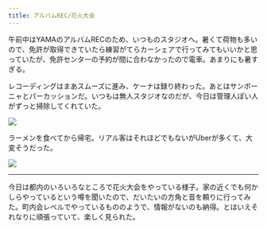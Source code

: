 ```yaml
---
title: アルバムREC/花火大会
---
```


午前中はYAMAのアルバムRECのため、いつものスタジオへ。暑くて荷物も多いので、免許が取得できていたら練習がてらカーシェアで行ってみてもいいかと思っていたが、免許センターの予約が間に合わなかったので電車。あまりにも暑すぎる。

レコーディングはまあスムーズに進み、ケーナは録り終わった。あとはサンポーニャとパーカッションだ。いつもは無人スタジオなのだが、今日は管理人ぽい人がずっと掃除してくれていた。

![](https://photos.apkas.net/medium/202508/20250802-G3000603.webp)

ラーメンを食べてから帰宅。リアル客はそれほどでもないがUberが多くて、大変そうだった。

![](https://photos.apkas.net/medium/202508/20250802-G3000604.webp)

---

今日は都内のいろいろなところで花火大会をやっている様子。家の近くでも何かしらやっているという噂を聞いたので、だいたいの方角と音を頼りに行ってみた。町内会レベルでやっているもののようで、情報がないのも納得。とはいえそれなりに頑張っていて、楽しく見られた。
